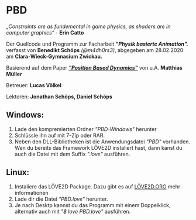 # PBD
*„Constraints are as fundemental in game physics, as shaders are in computer graphics“* - **Erin Catto**

Der Quellcode und Programm zur Facharbeit  ***"Physik basierte Animation".***
verfasst von **Benedikt Schöps** _(@m4dh0rs3)_, abgegeben am 28.02.2020 am **Clara-Wieck-Gymnasium Zwickau.**

Basierend auf dem Paper [***"Position Based Dynamics"***](https://matthias-research.github.io/pages/publications/posBasedDyn.pdf) von u.A. **Matthias Müller**

Betreuer: **Lucas Völkel**

Lektoren: **Jonathan Schöps, Daniel Schöps**

## Windows:
1. Lade den kompremierten Ordner _"PBD-Windows"_ herunter
2. Schlüssle ihn auf mit 7-Zip oder RAR.
3. Neben den DLL-Bibliotheken ist die Anwendungsdatei _"PBD"_ vorhanden. Wen du bereits das Framework LÖVE2D instaliert hast, dann kanst du auch die Datei mit dem Suffix _".love"_ ausführen.

## Linux:
1. Instaliere das LÖVE2D Package. Dazu gibt es auf [LÖVE2D.ORG](https://love2d.org) mehr informationen
2. Lade dir die Datei _"PBD.love"_ herunter.
3. Je nach Desktp kannst du das Programm mit einem Doppelklick, alternativ auch mit _"$ love PBD.love"_ ausführen.
